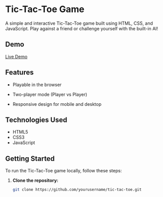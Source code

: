 # Tic-Tac-Toe Game

A simple and interactive Tic-Tac-Toe game built using HTML, CSS, and JavaScript. Play against a friend or challenge yourself with the built-in AI!

## Demo

[Live Demo](https://your-demo-link.com)

## Features

- Playable in the browser
- Two-player mode (Player vs Player)

- Responsive design for mobile and desktop

## Technologies Used

- HTML5
- CSS3
- JavaScript

## Getting Started

To run the Tic-Tac-Toe game locally, follow these steps:

1. **Clone the repository:**

   ```bash
   git clone https://github.com/yourusername/tic-tac-toe.git
